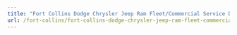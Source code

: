 ```yaml
---
title: "Fort Collins Dodge Chrysler Jeep Ram Fleet/Commercial Service Department"
url: /fort-collins/fort-collins-dodge-chrysler-jeep-ram-fleet-commercial-service-department/
---
```

